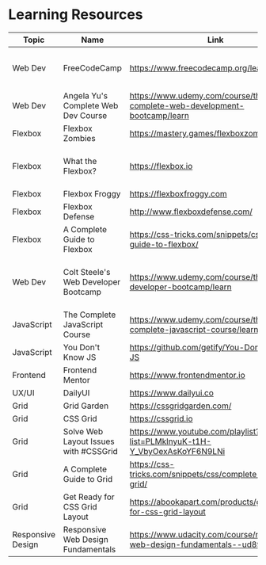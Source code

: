 # Learning Resources 

| Topic | Name | Link | Description | Progress |
| --- | --- | --- | --- | --- |
| Web Dev | FreeCodeCamp | https://www.freecodecamp.org/learn | Challenges & Tutorials |  Responsive Web Design Project | 
| Web Dev | Angela Yu's Complete Web Dev Course | https://www.udemy.com/course/the-complete-web-development-bootcamp/learn | Course | Bootstrap |
| Flexbox | Flexbox Zombies | https://mastery.games/flexboxzombies/ | Tutorial | Completed |
| Flexbox | What the Flexbox? | https://flexbox.io | Course | Quit Due To Outdated Videos | 
| Flexbox | Flexbox Froggy | https://flexboxfroggy.com | Tutorial | Completed |
| Flexbox | Flexbox Defense | http://www.flexboxdefense.com/ | Tutorial | Completed |
| Flexbox | A Complete Guide to Flexbox | https://css-tricks.com/snippets/css/a-guide-to-flexbox/ | Guide | Completed |
| Web Dev | Colt Steele's Web Developer Bootcamp | https://www.udemy.com/course/the-web-developer-bootcamp/learn | Course | On Pause Will Restart After Angela's Course |
| JavaScript | The Complete JavaScript Course | https://www.udemy.com/course/the-complete-javascript-course/learn | Course | Not Started | 
| JavaScript | You Don't Know JS | https://github.com/getify/You-Dont-Know-JS | Books | Not Started |
| Frontend | Frontend Mentor | https://www.frontendmentor.io | Challenges | Not Started |
| UX/UI | DailyUI | https://www.dailyui.co | Challenges | Not Started | 
| Grid | Grid Garden | https://cssgridgarden.com/ | Tutorial | Completed |
| Grid | CSS Grid | https://cssgrid.io | Tutorial | Not Started | 
| Grid | Solve Web Layout Issues with #CSSGrid | https://www.youtube.com/playlist?list=PLMklnyuK-t1H-Y_VbyOexAsKoYF6N9LNi | Videos | Not Started |
| Grid | A Complete Guide to Grid | https://css-tricks.com/snippets/css/complete-guide-grid/ | Guide | Completed |
| Grid | Get Ready for CSS Grid Layout | https://abookapart.com/products/get-ready-for-css-grid-layout | Book | Not Started |
| Responsive Design | Responsive Web Design Fundamentals | https://www.udacity.com/course/responsive-web-design-fundamentals--ud893 | Course | Not Started |
